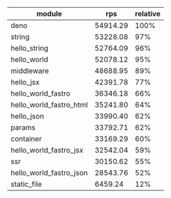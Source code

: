
| module                  | rps      | relative |
| ----------------------- | -------- | -------- |
| deno                    | 54914.29 | 100%     |
| string                  | 53228.08 | 97%      |
| hello_string            | 52764.09 | 96%      |
| hello_world             | 52078.12 | 95%      |
| middleware              | 48688.95 | 89%      |
| hello_jsx               | 42391.78 | 77%      |
| hello_world_fastro      | 36346.18 | 66%      |
| hello_world_fastro_html | 35241.80 | 64%      |
| hello_json              | 33990.40 | 62%      |
| params                  | 33792.71 | 62%      |
| container               | 33169.29 | 60%      |
| hello_world_fastro_jsx  | 32542.04 | 59%      |
| ssr                     | 30150.62 | 55%      |
| hello_world_fastro_json | 28543.76 | 52%      |
| static_file             | 6459.24  | 12%      |